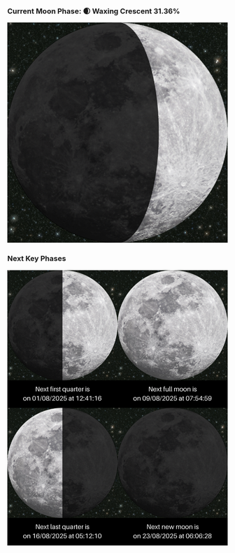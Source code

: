 ### Current Moon Phase: 🌒 Waxing Crescent 31.36%
![Moon Phase](moonphase.png)
### Next Key Phases
![Gallery](gallery.png)
